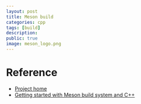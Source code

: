 ```yaml
---
layout: post
title: Meson build
categories: cpp
tags: [build]
description: 
public: true
image: meson_logo.png
---
```


# Reference
- [Project home](https://mesonbuild.com)
- [Getting started with Meson build system and C++](https://medium.com/@germandiagogomez/getting-started-with-meson-build-system-and-c-83270f444bee)